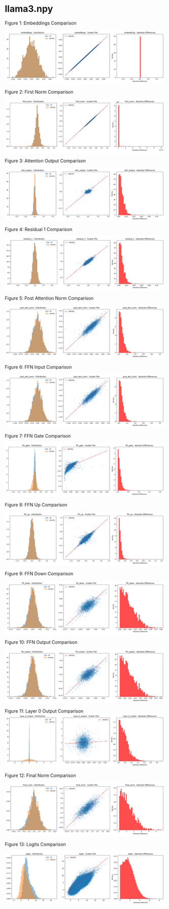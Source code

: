 # llama3.npy

Figure 1: Embeddings Comparison

![Embeddings Comparison](./plots/np-clip-plots/embeddings_comparison.png)

Figure 2: First Norm Comparison

![First Norm Comparison](./plots/np-clip-plots/first_norm_comparison.png)

Figure 3: Attention Output Comparison

![Attention Output Comparison](./plots/np-clip-plots/attn_output_comparison.png)

Figure 4: Residual 1 Comparison

![Residual 1 Comparison](./plots/np-clip-plots/residual_1_comparison.png)

Figure 5: Post Attention Norm Comparison

![Post Attention Norm Comparison](./plots/np-clip-plots/post_attn_norm_comparison.png)

Figure 6: FFN Input Comparison

![FFN Input Comparison](./plots/np-clip-plots/post_attn_norm_comparison.png)

Figure 7: FFN Gate Comparison

![FFN Gate Comparison](./plots/np-clip-plots/ffn_gate_comparison.png)

Figure 8: FFN Up Comparison

![FFN Up Comparison](./plots/np-clip-plots/ffn_up_comparison.png)

Figure 9: FFN Down Comparison

![FFN Down Comparison](./plots/np-clip-plots/ffn_down_comparison.png)

Figure 10: FFN Output Comparison

![FFN Output Comparison](./plots/np-clip-plots/ffn_output_comparison.png)

Figure 11: Layer 0 Output Comparison
![Layer 0 Output Comparison](./plots/np-clip-plots/layer_0_output_comparison.png)

Figure 12: Final Norm Comparison

![Final Norm Comparison](./plots/np-clip-plots/final_norm_comparison.png)

Figure 13: Logits Comparison

![Logits Comparison](./plots/np-clip-plots/logits_comparison.png)
